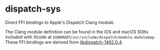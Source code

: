 # dispatch-sys

Direct FFI bindings to Apple's Dispatch Clang module.

The Clang module definition can be found in the iOS and macOS SDKs included with Xcode at
`$SDKROOT/usr/include/dispatch/module.modulemap`. These FFI bindings are derived from
[libdispatch-1462.0.4](https://github.com/apple-oss-distributions/libdispatch/tree/libdispatch-1462.0.4).
